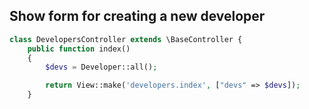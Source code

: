 Show form for creating a new developer
--------------------------------------
```php
class DevelopersController extends \BaseController {
    public function index()
    {
        $devs = Developer::all();

        return View::make('developers.index', ["devs" => $devs]);
    }
```
